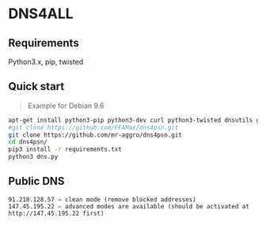 # DNS4ALL
## Requirements
Python3.x, pip, twisted

## Quick start
> Example for Debian 9.6

```bash
apt-get install python3-pip python3-dev curl python3-twisted dnsutils git
#git clone https://github.com/FFAMax/dns4psn.git
git clone https://github.com/mr-aggro/dns4psn.git
cd dns4psn/
pip3 install -r requirements.txt
python3 dns.py
```

## Public DNS
    91.218.128.57 — clean mode (remove blocked addresses)
    147.45.195.22 — advanced modes are available (should be activated at http://147.45.195.22 first)
    
